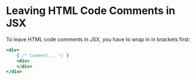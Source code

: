 # Leaving HTML Code Comments in JSX

To leave HTML code comments in JSX, you have to wrap in in brackets first:

```jsx
<div>
    { /* Comment... */ }
    <div>
    </div>
</div>
```